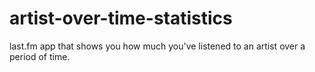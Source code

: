 # artist-over-time-statistics
last.fm app that shows you how much you've listened to an artist over a period of time.
